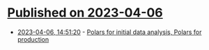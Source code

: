 # [Published on 2023-04-06](index.md)

* [2023-04-06, 14:51:20](https://lobste.rs/s/fkwzxy/polars_for_initial_data_analysis_polars) - [Polars for initial data analysis, Polars for production](https://pythonspeed.com/articles/polars-exploratory-data-analysis-vs-production/)
